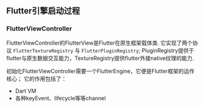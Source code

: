 ## Flutter引擎启动过程

### FlutterViewController
FlutterViewController的FlutterView是Flutter在原生框架载体类.
它实现了两个协议 `FlutterTextureRegistry` 与 `FlutterPluginRegistry`;
PluginRegistry提供于flutter与原生数据交互能力，TextureRegistry提供flutter外接native纹理的能力.


初始化FlutterViewController需要一个FlutterEngine，它便是Flutter框架的运作核心；
它的作用包括了：

- Dart VM
- 各种keyEvent、lifecycle等等channel
